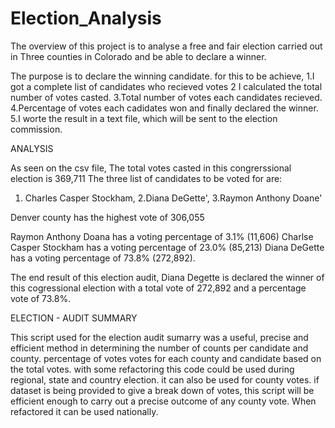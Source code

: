# Election_Analysis

The overview of this project is to analyse a free and fair election carried out in Three counties  in Colorado and be able to declare a winner.

The purpose is to declare the winning candidate. for this to be achieve, 
1.I got a complete list of candidates who recieved votes
2 I calculated the total number of votes casted.
3.Total number of votes each candidates recieved.
4.Percentage of votes each cadidates won and finally declared the winner. 
5.I worte the result in a text file, which will be sent to the election commission.

ANALYSIS

As seen on the csv file, The total votes casted in this congrerssional election is  369,711
The three list of candidates to be voted for are:
1. Charles Casper Stockham, 
2.Diana DeGette', 
3.Raymon Anthony Doane'

Denver county has the highest vote of 306,055 

Raymon Anthony Doana has a voting percentage of 3.1% (11,606)
Charlse Casper Stockham has a voting percentage of 23.0% (85,213)
Diana DeGette has a voting percentage of 73.8% (272,892).

The end result of this election audit, Diana Degette is declared the winner of this cogressional election with a total vote of 272,892 and a percentage vote of 73.8%. 

ELECTION - AUDIT SUMMARY

This script used for the election audit sumarry was a useful, precise and efficient method in determining the number of counts per candidate and county. percentage of votes votes for each county and candidate based on the total votes. with some refactoring this code could be used during regional, state and country election. it can also be used for county votes. if dataset is being provided to give a break down of votes, this script will be efficient enough to carry out a precise outcome of any county vote. When refactored it can be used nationally.

